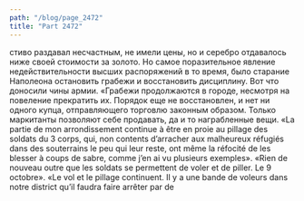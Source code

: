 ```yaml
---
path: "/blog/page_2472"
title: "Part 2472"
---
```


стиво раздавал несчастным, не имели цены, но и серебро отдавалось ниже своей стоимости за золото.
Но самое поразительное явление недействительности высших распоряжений в то время, было старание Наполеона остановить грабежи и восстановить дисциплину.
Вот что доносили чины армии.
«Грабежи продолжаются в городе, несмотря на повеление прекратить их. Порядок еще не восстановлен, и нет ни одного купца, отправляющего торговлю законным образом. Только маркитанты позволяют себе продавать, да и то награбленные вещи.
«La partie de mon arrondissement continue à être en proie au pillage des soldats du 3 corps, qui, non contents d’arracher aux malheureux réfugiés dans des souterrains le peu qui leur reste, ont même la réfocité de les blesser à coups de sabre, comme j’en ai vu plusieurs exemples».
«Rien de nouveau outre que les soldats se permettent de voler et de piller. Le 9 octobre».
«Le vol et le pillage continuent. Il y a une bande de voleurs dans notre district qu’il faudra faire arrêter par de
